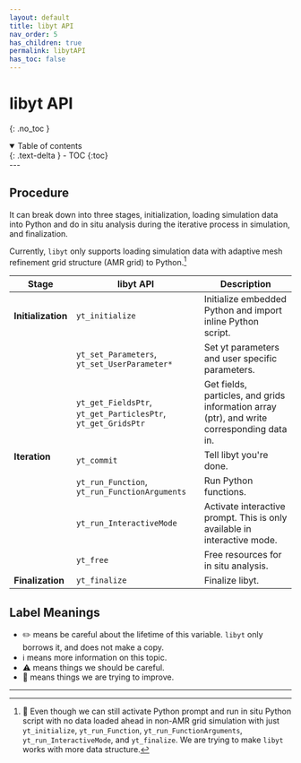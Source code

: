 ```yaml
---
layout: default
title: libyt API
nav_order: 5
has_children: true
permalink: libytAPI
has_toc: false
---
```


# libyt API
{: .no_toc }
<details open markdown="block">
  <summary>
    Table of contents
  </summary>
  {: .text-delta }
- TOC
{:toc}
</details>
---

## Procedure
It can break down into three stages, initialization, loading simulation data into Python and do in situ analysis during the iterative process in simulation, 
and finalization.

Currently, `libyt` only supports loading simulation data with adaptive mesh refinement grid structure (AMR grid) to Python.[^1]

<table>
  <thead>
    <tr>
      <th>Stage</th>
      <th>libyt API</th>
      <th>Description</th>
    </tr>
  </thead>
  <tbody>
    <tr>
      <td rowspan=1><strong>Initialization</strong></td>
      <td><code>yt_initialize</code></td>
      <td>Initialize embedded Python and import inline Python script.</td>
    </tr>
    <tr>
      <td rowspan=6><strong>Iteration</strong></td>
      <td><code>yt_set_Parameters</code>, <code>yt_set_UserParameter*</code></td>
      <td>Set yt parameters and user specific parameters.</td>
    </tr>
    <tr>
      <td><code>yt_get_FieldsPtr</code>, <code>yt_get_ParticlesPtr</code>, <code>yt_get_GridsPtr</code></td>
      <td>Get fields, particles, and grids information array (ptr), and write corresponding data in.</td>
    </tr>
    <tr>
      <td><code>yt_commit</code></td>
      <td>Tell libyt you're done.</td>
    </tr>
    <tr>
      <td><code>yt_run_Function</code>, <code>yt_run_FunctionArguments</code></td>
      <td>Run Python functions.</td>
    </tr>
    <tr>
      <td><code>yt_run_InteractiveMode</code></td>
      <td>Activate interactive prompt. This is only available in interactive mode.</td>
    </tr>
    <tr>
      <td><code>yt_free</code></td>
      <td>Free resources for in situ analysis.</td>
    </tr>
    <tr>
      <td rowspan=1><strong>Finalization</strong></td>
      <td><code>yt_finalize</code></td>
      <td>Finalize libyt.</td>
    </tr>
  </tbody>
</table>

## Label Meanings
- :pencil2: means be careful about the lifetime of this variable. `libyt` only borrows it, and does not make a copy.
- :information_source: means more information on this topic.
- :warning: means things we should be careful.
- :lizard: means things we are trying to improve.

----
[^1]: :lizard: Even though we can still activate Python prompt and run in situ Python script with no data loaded ahead in non-AMR grid simulation with just `yt_initialize`, `yt_run_Function`, `yt_run_FunctionArguments`, `yt_run_InteractiveMode`, and `yt_finalize`. We are trying to make `libyt` works with more data structure.


